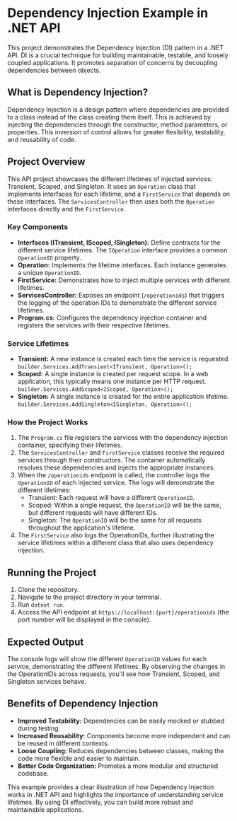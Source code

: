 # Dependency Injection Example in .NET API

This project demonstrates the Dependency Injection (DI) pattern in a .NET API.  DI is a crucial technique for building maintainable, testable, and loosely coupled applications.  It promotes separation of concerns by decoupling dependencies between objects.

## What is Dependency Injection?

Dependency Injection is a design pattern where dependencies are provided to a class instead of the class creating them itself.  This is achieved by injecting the dependencies through the constructor, method parameters, or properties.  This inversion of control allows for greater flexibility, testability, and reusability of code.

## Project Overview

This API project showcases the different lifetimes of injected services: Transient, Scoped, and Singleton.  It uses an `Operation` class that implements interfaces for each lifetime, and a `FirstService` that depends on these interfaces.  The `ServicesController` then uses both the `Operation` interfaces directly and the `FirstService`.

### Key Components

*   **Interfaces (ITransient, IScoped, ISingleton):** Define contracts for the different service lifetimes.  The `IOperation` interface provides a common `OperationID` property.
*   **Operation:** Implements the lifetime interfaces.  Each instance generates a unique `OperationID`.
*   **FirstService:** Demonstrates how to inject multiple services with different lifetimes.
*   **ServicesController:** Exposes an endpoint (`/operationids`) that triggers the logging of the operation IDs to demonstrate the different service lifetimes.
*   **Program.cs:** Configures the dependency injection container and registers the services with their respective lifetimes.

### Service Lifetimes

*   **Transient:** A new instance is created each time the service is requested.  `builder.Services.AddTransient<ITransient, Operation>();`
*   **Scoped:** A single instance is created per request scope.  In a web application, this typically means one instance per HTTP request. `builder.Services.AddScoped<IScoped, Operation>();`
*   **Singleton:** A single instance is created for the entire application lifetime. `builder.Services.AddSingleton<ISingleton, Operation>();`

### How the Project Works

1.  The `Program.cs` file registers the services with the dependency injection container, specifying their lifetimes.
2.  The `ServicesController` and `FirstService` classes receive the required services through their constructors.  The container automatically resolves these dependencies and injects the appropriate instances.
3.  When the `/operationids` endpoint is called, the controller logs the `OperationID` of each injected service.  The logs will demonstrate the different lifetimes:
    *   Transient: Each request will have a different `OperationID`.
    *   Scoped: Within a single request, the `OperationID` will be the same, but different requests will have different IDs.
    *   Singleton: The `OperationID` will be the same for all requests throughout the application's lifetime.
4.  The `FirstService` also logs the OperationIDs, further illustrating the service lifetimes within a different class that also uses dependency injection.

## Running the Project

1.  Clone the repository.
2.  Navigate to the project directory in your terminal.
3.  Run `dotnet run`.
4.  Access the API endpoint at `https://localhost:{port}/operationids` (the port number will be displayed in the console).

## Expected Output

The console logs will show the different `OperationID` values for each service, demonstrating the different lifetimes.  By observing the changes in the OperationIDs across requests, you'll see how Transient, Scoped, and Singleton services behave.

## Benefits of Dependency Injection

*   **Improved Testability:**  Dependencies can be easily mocked or stubbed during testing.
*   **Increased Reusability:**  Components become more independent and can be reused in different contexts.
*   **Loose Coupling:** Reduces dependencies between classes, making the code more flexible and easier to maintain.
*   **Better Code Organization:** Promotes a more modular and structured codebase.

This example provides a clear illustration of how Dependency Injection works in .NET API and highlights the importance of understanding service lifetimes.  By using DI effectively, you can build more robust and maintainable applications.
